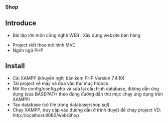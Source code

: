 ### Shop
## Introduce
- Bài tập lớn môn công nghệ WEB : Xây dựng website bán hàng
+ Project viết theo mô hình MVC
+ Ngôn ngữ PHP
## Install
+ Cài XAMPP (khuyến nghị bản kèm PHP Version 7.4.10)
+ Tải project về máy và đưa vào thư mục htdocs
+ Mở file config/config.php và sửa lại cấu hình database, đường dẫn ứng dụng (sửa BASEPATH theo đúng đường dẫn thư mục chạy ứng dụng trên XAMPP)
+ Tạo database (có file trong database/shop.sql)
+ Chạy XAMPP, truy cập vào đường dẫn ở trình duyệt để chạy project
VD: http://localhost:8080/web/Shop
